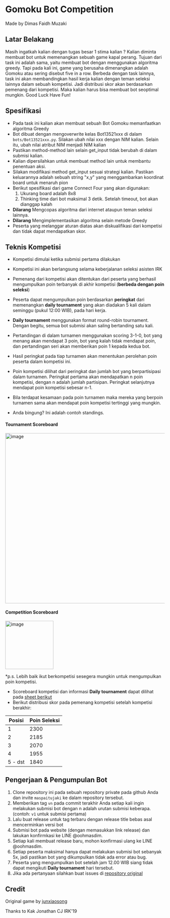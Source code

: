 # Gomoku Bot Competition
Made by Dimas Faidh Muzaki

## Latar Belakang
Masih ingatkah kalian dengan tugas besar 1 stima kalian ? Kalian diminta membuat bot untuk memenangkan sebuah game kapal perang. Tujuan dari task ini adalah sama, yaitu membuat bot dengan menggunakan algoritma greedy. Tapi pada kali ini, game yang berusaha dimenangkan adalah Gomoku atau sering disebut five in a row. Berbeda dengan task lainnya, task ini akan membandingkan hasil kerja kalian dengan teman seleksi lainnya dalam sebuah kompetisi. Jadi distribusi skor akan berdasarkan pemenang dari kompetisi. Maka kalian harus bisa membuat bot seoptimal mungkin. Good Luck Have Fun!

## Spesifikasi
* Pada task ini kalian akan membuat sebuah Bot Gomoku memanfaatkan algoritma Greedy
* Bot dibuat dengan mengoverwrite kelas Bot13521xxx di dalam `bots/Bot13521xxx.py`. Silakan ubah nilai xxx dengan NIM kalian. Selain itu, ubah nilai atribut NIM menjadi NIM kalian
* Pastikan method-method lain selain get_input tidak berubah di dalam submisi kalian.
* Kalian dipersilahkan untuk membuat method lain untuk membantu penentuan aksi.
* Silakan modifikasi method get_input sesuai strategi kalian. Pastikan keluarannya adalah sebuah string "x,y" yang menggambarkan koordinat board untuk menaruh pion
* Berikut spesifikasi dari game Connect Four yang akan digunakan:
  1. Ukurang board adalah 8x8
  2. Thinking time dari bot maksimal 3 detik. Setelah timeout, bot akan dianggap kalah
* **Dilarang** Mengcopas algoritma dari internet ataupun teman seleksi lainnya. 
* **Dilarang** Mengimplementasikan algoritma selain metode Greedy
* Peserta yang melanggar aturan diatas akan diskualifikasi dari kompetisi dan tidak dapat mendapatkan skor.

## Teknis Kompetisi
* Kompetisi dimulai ketika submisi pertama dilakukan
* Kompetisi ini akan berlangsung selama keberjalanan seleksi asisten IRK
* Pemenang dari kompetisi akan ditentukan dari peserta yang berhasil mengumpulkan poin terbanyak di akhir kompetisi (**berbeda dengan poin seleksi**)
* Peserta dapat mengumpulkan poin berdasarkan **peringkat** dari memenangkan **daily tournament** yang akan diadakan 5 kali dalam seminggu (pukul 12:00 WIB), pada hari kerja. 
* **Daily tournament** menggunakan format round-robin tournament. Dengan begitu, semua bot submisi akan saling bertanding satu kali.
* Pertandingan di dalam turnamen menggunakan scoring 3-1-0, bot yang menang akan mendapat 3 poin, bot yang kalah tidak mendapat poin, dan pertandingan seri akan memberikan poin 1 kepada kedua bot.
* Hasil peringkat pada tiap turnamen akan menentukan perolehan poin peserta dalam kompetisi ini.
* Poin kompetisi dilihat dari peringkat dan jumlah bot yang berpartisipasi dalam turnamen. Peringkat pertama akan mendapatkan n poin kompetisi, dengan n adalah jumlah partisipan. Peringkat selanjutnya mendapat poin kompetisi sebesar n-1.
* Bila terdapat kesamaan pada poin turnamen maka mereka yang berpoin turnamen sama akan mendapat poin kompetisi tertinggi yang mungkin.

* Anda bingung? Ini adalah contoh standings.
#### Tournament Scoreboard
<img width="536" alt="image" src="https://github.com/maspaitujaki/Gomoku_IRK/assets/72780615/81167e02-ef04-4654-a86b-d268b439e011">


#### Competition Scoreboard
<img width="152" alt="image" src="https://github.com/maspaitujaki/Gomoku_IRK/assets/72780615/879d43e3-3359-46e5-9e79-def5a242f849">

*p.s. Lebih baik ikut berkompetisi sesegera mungkin untuk mengumpulkan poin kompetisi.

* Scoreboard kompetisi dan informasi **Daily tournament** dapat dilihat pada [sheet berikut](https://docs.google.com/spreadsheets/d/1V9XLoJRv9-RWinbQc4vUVj_JZrRCCer-ouFLebEB4tU/edit#gid=0)
* Berikut distribusi skor pada pemenang kompetisi setelah kompetisi berakhir:

| Posisi | Poin Seleksi |
| ----------- | ----------- |
| 1   | 2300 |
| 2   | 2185 |
| 3   | 2070 |
| 4   | 1955 |
| 5 - dst   | 1840 |

## Pengerjaan & Pengumpulan Bot
1. Clone repository ini pada sebuah repository private pada github Anda dan invite `maspaitujaki` ke dalam repository tersebut.
2. Memberikan tag `vn` pada commit terakhir Anda setiap kali ingin melakukan submisi bot dengan n adalah urutan submisi keberapa. (contoh: `v1` untuk submisi pertama)
3. Lalu buat release untuk tag terbaru dengan release title bebas asal mencerminkan versi bot
4. Submisi bot pada website (dengan memasukkan link release) dan lakukan konfirmkasi ke LINE @oohmasdim.
5. Setiap kali membuat release baru, mohon konfirmasi ulang ke LINE @oohmasdim.
6. Setiap peserta maksimal hanya dapat melakukan submisi bot sebanyak 5x, jadi pastikan bot yang dikumpulkan tidak ada error atau bug.
7. Peserta yang mengumpulkan bot setelah jam 12.00 WIB siang tidak dapat mengikuti **Daily tournament** hari tersebut.
8. Jika ada pertanyaan silahkan buat issues di [repository original](https://github.com/maspaitujaki/Gomoku_IRK)

## Credit
Original game by [junxiaosong](https://github.com/junxiaosong/AlphaZero_Gomoku)

Thanks to Kak Jonathan CJ IRK'19
